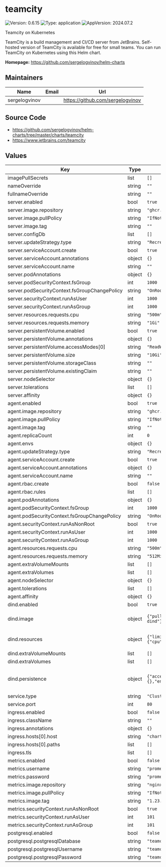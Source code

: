 # teamcity

![Version: 0.6.15](https://img.shields.io/badge/Version-0.6.15-informational?style=flat-square) ![Type: application](https://img.shields.io/badge/Type-application-informational?style=flat-square) ![AppVersion: 2024.07.2](https://img.shields.io/badge/AppVersion-2024.07.2-informational?style=flat-square)

Teamcity on Kubernetes

TeamCity is a build management and CI/CD server from JetBrains.
Self-hosted version of TeamCity is available for free for small teams.
You can run TeamCity on Kubernetes using this Helm chart.

**Homepage:** <https://github.com/sergelogvinov/helm-charts>

## Maintainers

| Name | Email | Url |
| ---- | ------ | --- |
| sergelogvinov |  | <https://github.com/sergelogvinov> |

## Source Code

* <https://github.com/sergelogvinov/helm-charts/tree/master/charts/teamcity>
* <https://www.jetbrains.com/teamcity>

## Values

| Key | Type | Default | Description |
|-----|------|---------|-------------|
| imagePullSecrets | list | `[]` |  |
| nameOverride | string | `""` |  |
| fullnameOverride | string | `""` |  |
| server.enabled | bool | `true` |  |
| server.image.repository | string | `"ghcr.io/sergelogvinov/teamcity"` |  |
| server.image.pullPolicy | string | `"IfNotPresent"` |  |
| server.image.tag | string | `""` |  |
| server.configDb | list | `[]` |  |
| server.updateStrategy.type | string | `"Recreate"` |  |
| server.serviceAccount.create | bool | `true` |  |
| server.serviceAccount.annotations | object | `{}` |  |
| server.serviceAccount.name | string | `""` |  |
| server.podAnnotations | object | `{}` |  |
| server.podSecurityContext.fsGroup | int | `1000` |  |
| server.podSecurityContext.fsGroupChangePolicy | string | `"OnRootMismatch"` |  |
| server.securityContext.runAsUser | int | `1000` |  |
| server.securityContext.runAsGroup | int | `1000` |  |
| server.resources.requests.cpu | string | `"500m"` |  |
| server.resources.requests.memory | string | `"1Gi"` |  |
| server.persistentVolume.enabled | bool | `true` |  |
| server.persistentVolume.annotations | object | `{}` |  |
| server.persistentVolume.accessModes[0] | string | `"ReadWriteOnce"` |  |
| server.persistentVolume.size | string | `"10Gi"` |  |
| server.persistentVolume.storageClass | string | `""` |  |
| server.persistentVolume.existingClaim | string | `""` |  |
| server.nodeSelector | object | `{}` |  |
| server.tolerations | list | `[]` |  |
| server.affinity | object | `{}` |  |
| agent.enabled | bool | `true` |  |
| agent.image.repository | string | `"ghcr.io/sergelogvinov/teamcity"` |  |
| agent.image.pullPolicy | string | `"IfNotPresent"` |  |
| agent.image.tag | string | `""` |  |
| agent.replicaCount | int | `0` |  |
| agent.envs | object | `{}` |  |
| agent.updateStrategy.type | string | `"Recreate"` |  |
| agent.serviceAccount.create | bool | `true` |  |
| agent.serviceAccount.annotations | object | `{}` |  |
| agent.serviceAccount.name | string | `""` |  |
| agent.rbac.create | bool | `false` |  |
| agent.rbac.rules | list | `[]` |  |
| agent.podAnnotations | object | `{}` |  |
| agent.podSecurityContext.fsGroup | int | `1000` |  |
| agent.podSecurityContext.fsGroupChangePolicy | string | `"OnRootMismatch"` |  |
| agent.securityContext.runAsNonRoot | bool | `true` |  |
| agent.securityContext.runAsUser | int | `1000` |  |
| agent.securityContext.runAsGroup | int | `1000` |  |
| agent.resources.requests.cpu | string | `"500m"` |  |
| agent.resources.requests.memory | string | `"512Mi"` |  |
| agent.extraVolumeMounts | list | `[]` |  |
| agent.extraVolumes | list | `[]` |  |
| agent.nodeSelector | object | `{}` |  |
| agent.tolerations | list | `[]` |  |
| agent.affinity | object | `{}` |  |
| dind.enabled | bool | `true` |  |
| dind.image | object | `{"pullPolicy":"IfNotPresent","repository":"docker","tag":"25.0-dind"}` | Docker in Docker image. ref: https://hub.docker.com/_/docker/tags?page=1&name=dind |
| dind.resources | object | `{"limits":{"cpu":1,"memory":"2Gi"},"requests":{"cpu":"500m","memory":"512Mi"}}` | Resource requests and limits. ref: https://kubernetes.io/docs/user-guide/compute-resources/ |
| dind.extraVolumeMounts | list | `[]` | Additional container volume mounts. |
| dind.extraVolumes | list | `[]` | Additional volumes. |
| dind.persistence | object | `{"accessModes":["ReadWriteOnce"],"annotations":{},"enabled":false,"size":"100Gi"}` | Persistence parameters for source code ref: https://kubernetes.io/docs/user-guide/persistent-volumes/ |
| service.type | string | `"ClusterIP"` |  |
| service.port | int | `80` |  |
| ingress.enabled | bool | `false` |  |
| ingress.className | string | `""` |  |
| ingress.annotations | object | `{}` |  |
| ingress.hosts[0].host | string | `"chart-example.local"` |  |
| ingress.hosts[0].paths | list | `[]` |  |
| ingress.tls | list | `[]` |  |
| metrics.enabled | bool | `false` |  |
| metrics.username | string | `"prometheus"` |  |
| metrics.password | string | `"prometheus"` |  |
| metrics.image.repository | string | `"nginx"` |  |
| metrics.image.pullPolicy | string | `"IfNotPresent"` |  |
| metrics.image.tag | string | `"1.23.0-alpine"` |  |
| metrics.securityContext.runAsNonRoot | bool | `true` |  |
| metrics.securityContext.runAsUser | int | `101` |  |
| metrics.securityContext.runAsGroup | int | `101` |  |
| postgresql.enabled | bool | `false` |  |
| postgresql.postgresqlDatabase | string | `"teamcity"` |  |
| postgresql.postgresqlUsername | string | `"teamcity"` |  |
| postgresql.postgresqlPassword | string | `"teamcity"` |  |

